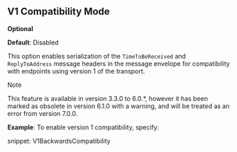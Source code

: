 ## V1 Compatibility Mode

**Optional**

**Default**: Disabled

This option enables serialization of the `TimeToBeReceived` and `ReplyToAddress` message headers in the message envelope for compatibility with endpoints using version 1 of the transport.

> [!NOTE]
> This feature is available in version 3.3.0 to 6.0.*, however it has been marked as obsolete in version 6.1.0 with a warning, and will be treated as an error from version 7.0.0.

**Example**: To enable version 1 compatibility, specify:

snippet: V1BackwardsCompatibility
